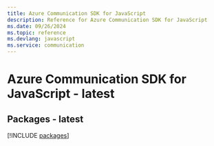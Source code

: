 ```yaml
---
title: Azure Communication SDK for JavaScript
description: Reference for Azure Communication SDK for JavaScript
ms.date: 09/26/2024
ms.topic: reference
ms.devlang: javascript
ms.service: communication
---
```

# Azure Communication SDK for JavaScript - latest
## Packages - latest
[!INCLUDE [packages](communication-index.md)]